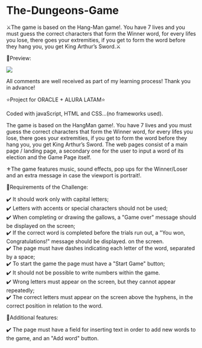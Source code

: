 # The-Dungeons-Game

⚔️The game is based on the Hang-Man game!. You have 7 lives and you must guess the correct characters that form the Winner word, for every lifes you lose, there goes your extremities, if you get to form the word before they hang you, you get King Arthur’s Sword.⚔️

🎥Preview:

![](https://github.com/ITurres/The-Dungeons-Game/blob/main/preview/The%20Dungeons%20Game%20-%20Preview%20(gif).gif)


All comments are well received as part of my learning process! Thank you in advance!

⭐Project for ORACLE + ALURA LATAM⭐

Coded with javaScript, HTML and CSS…(no frameworks used).

The game is based on the HangMan game!. You have 7 lives and you must guess the correct characters that form the Winner word, for every lifes you lose, there goes your extremities, if you get to form the word before they hang you, you get King Arthur’s Sword.
The web pages consist of a main page / landing page, a secondary one for the user to input a word of its election and the Game Page itself.

⚜️The game features music, sound effects, pop ups for the Winner/Loser and an extra message in case the viewport is portrait!.

🧿Requirements of the Challenge:

✔️ It should work only with capital letters;  
✔️ Letters with accents or special characters should not be used;  
✔️ When completing or drawing the gallows, a "Game over" message should be displayed on the screen;  
✔️ If the correct word is completed before the trials run out, a "You won, Congratulations!" message should be displayed. on the screen.  
✔️ The page must have dashes indicating each letter of the word, separated by a space;  
✔️ To start the game the page must have a "Start Game" button;  
✔️ It should not be possible to write numbers within the game.  
✔️ Wrong letters must appear on the screen, but they cannot appear repeatedly;  
✔️ The correct letters must appear on the screen above the hyphens, in the correct position in relation to the word.  

🧿Additional features:

✔️ The page must have a field for inserting text in order to add new words to the game, and an "Add word" button.
